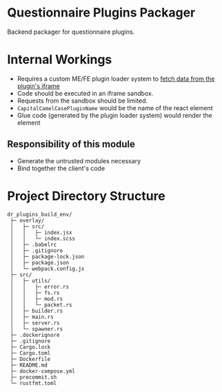 # Questionnaire Plugins Packager

Backend packager for questionnaire plugins.

# Internal Workings

- Requires a custom ME/FE plugin loader system
  to [fetch data from the plugin's iframe](https://developer.mozilla.org/en-US/docs/Web/API/Window/postMessage)
- Code should be executed in an iframe sandbox.
- Requests from the sandbox should be limited.
- `CapitalCamelCasePluginName` would be the name of the react element
- Glue code (generated by the plugin loader system) would render the element

## Responsibility of this module

- Generate the untrusted modules necessary
- Bind together the client's code

# Project Directory Structure

```
dr_plugins_build_env/
 ├─ overlay/
 │   ├─ src/
 │   │   ├─ index.jsx
 │   │   └─ index.scss
 │   ├─ .babelrc
 │   ├─ .gitignore
 │   ├─ package-lock.json
 │   ├─ package.json
 │   └─ webpack.config.js
 ├─ src/
 │   ├─ utils/
 │   │   ├─ error.rs
 │   │   ├─ fs.rs
 │   │   ├─ mod.rs
 │   │   └─ packet.rs
 │   ├─ builder.rs
 │   ├─ main.rs
 │   ├─ server.rs
 │   └─ spawner.rs
 ├─ .dockerignore
 ├─ .gitignore
 ├─ Cargo.lock
 ├─ Cargo.toml
 ├─ Dockerfile
 ├─ README.md
 ├─ docker-compose.yml
 ├─ precommit.sh
 └─ rustfmt.toml
```
